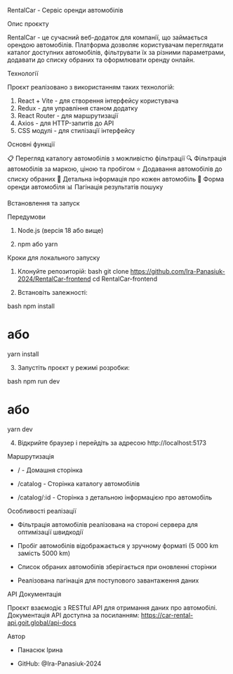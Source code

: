 RentalCar - Сервіс оренди автомобілів

Опис проєкту

RentalCar - це сучасний веб-додаток для компанії, що займається орендою автомобілів. Платформа дозволяє користувачам переглядати каталог доступних автомобілів, фільтрувати їх за різними параметрами, додавати до списку обраних та оформлювати оренду онлайн.

Технології

Проєкт реалізовано з використанням таких технологій:

1. React + Vite - для створення інтерфейсу користувача
2. Redux - для управління станом додатку
3. React Router - для маршрутизації
4. Axios - для HTTP-запитів до API
5. CSS модулі - для стилізації інтерфейсу

Основні функції

📋 Перегляд каталогу автомобілів з можливістю фільтрації
🔍 Фільтрація автомобілів за маркою, ціною та пробігом
⭐ Додавання автомобілів до списку обраних
📱 Детальна інформація про кожен автомобіль
📝 Форма оренди автомобіля
📊 Пагінація результатів пошуку

Встановлення та запуск

Передумови

1. Node.js (версія 18 або вище)

2. npm або yarn

Кроки для локального запуску

1. Клонуйте репозиторій:
bash git clone https://github.com/Ira-Panasiuk-2024/RentalCar-frontend
cd RentalCar-frontend

2. Встановіть залежності:

bash npm install

# або
yarn install

3. Запустіть проєкт у режимі розробки:

bash npm run dev

# або
yarn dev

4. Відкрийте браузер і перейдіть за адресою http://localhost:5173

Маршрутизація

* / - Домашня сторінка

* /catalog - Сторінка каталогу автомобілів

* /catalog/:id - Сторінка з детальною інформацією про автомобіль

Особливості реалізації

- Фільтрація автомобілів реалізована на стороні сервера для оптимізації швидкодії

- Пробіг автомобілів відображається у зручному форматі (5 000 km замість 5000 km)

- Список обраних автомобілів зберігається при оновленні сторінки

- Реалізована пагінація для поступового завантаження даних

API Документація

Проєкт взаємодіє з RESTful API для отримання даних про автомобілі. Документація API доступна за посиланням: https://car-rental-api.goit.global/api-docs

Автор

- Панасюк Ірина

- GitHub: @Ira-Panasiuk-2024
